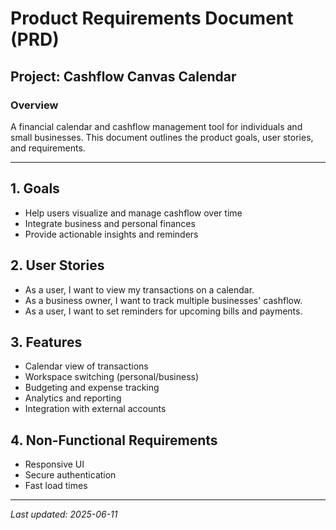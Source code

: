 # Product Requirements Document (PRD)

## Project: Cashflow Canvas Calendar

### Overview
A financial calendar and cashflow management tool for individuals and small businesses. This document outlines the product goals, user stories, and requirements.

---

## 1. Goals
- Help users visualize and manage cashflow over time
- Integrate business and personal finances
- Provide actionable insights and reminders

## 2. User Stories
- As a user, I want to view my transactions on a calendar.
- As a business owner, I want to track multiple businesses' cashflow.
- As a user, I want to set reminders for upcoming bills and payments.

## 3. Features
- Calendar view of transactions
- Workspace switching (personal/business)
- Budgeting and expense tracking
- Analytics and reporting
- Integration with external accounts

## 4. Non-Functional Requirements
- Responsive UI
- Secure authentication
- Fast load times

---

_Last updated: 2025-06-11_
